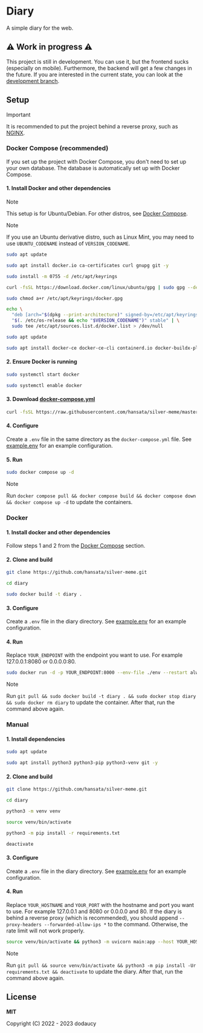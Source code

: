 # Diary

A simple diary for the web.

## ⚠️ Work in progress ⚠️

This project is still in development. You can use it, but the frontend sucks (especially on mobile). Furthermore, the backend will get a few changes in the future. If you are interested in the current state, you can look at the [development branch](https://github.com/hansata/silver-meme/tree/develop).

## Setup

> [!IMPORTANT]
> It is recommended to put the project behind a reverse proxy, such as [NGINX](https://www.nginx.com/).

### Docker Compose (recommended)

If you set up the project with Docker Compose, you don't need to set up your own database. The database is automatically set up with Docker Compose.

#### 1. Install Docker and other dependencies

> [!NOTE]
> This setup is for Ubuntu/Debian. For other distros, see [Docker Compose](https://docs.docker.com/compose/install/).

> [!NOTE]
>If you use an Ubuntu derivative distro, such as Linux Mint, you may need to use `UBUNTU_CODENAME` instead of `VERSION_CODENAME`.

```bash
sudo apt update

sudo apt install docker.io ca-certificates curl gnupg git -y

sudo install -m 0755 -d /etc/apt/keyrings

curl -fsSL https://download.docker.com/linux/ubuntu/gpg | sudo gpg --dearmor -o /etc/apt/keyrings/docker.gpg

sudo chmod a+r /etc/apt/keyrings/docker.gpg

echo \
  "deb [arch="$(dpkg --print-architecture)" signed-by=/etc/apt/keyrings/docker.gpg] https://download.docker.com/linux/ubuntu \
  "$(. /etc/os-release && echo "$VERSION_CODENAME")" stable" | \
  sudo tee /etc/apt/sources.list.d/docker.list > /dev/null

sudo apt update

sudo apt install docker-ce docker-ce-cli containerd.io docker-buildx-plugin docker-compose-plugin -y
```

#### 2. Ensure Docker is running

```bash
sudo systemctl start docker

sudo systemctl enable docker
```

#### 3. Download [docker-compose.yml](https://raw.githubusercontent.com/hansata/silver-meme/master/docker-compose.yml)

```bash
curl -fsSL https://raw.githubusercontent.com/hansata/silver-meme/master/docker-compose.yml -o docker-compose.yml
```

#### 4. Configure

Create a `.env` file in the same directory as the `docker-compose.yml` file. See [example.env](/example.env) for an example configuration.

#### 5. Run

```bash
sudo docker compose up -d
```

> [!NOTE]
> Run `docker compose pull && docker compose build && docker compose down && docker compose up -d` to update the containers.

### Docker

#### 1. Install docker and other dependencies

Follow steps 1 and 2 from the [Docker Compose](#docker-compose-recommended) section.

#### 2. Clone and build

```bash
git clone https://github.com/hansata/silver-meme.git

cd diary

sudo docker build -t diary .
```

#### 3. Configure

Create a `.env` file in the diary directory. See [example.env](/example.env) for an example configuration.

#### 4. Run

Replace `YOUR_ENDPOINT` with the endpoint you want to use. For example 127.0.0.1:8080 or 0.0.0.0:80.

```bash
sudo docker run -d -p YOUR_ENDPOINT:8000 --env-file ./env --restart always --name diary diary
```

> [!NOTE]
> Run `git pull && sudo docker build -t diary . && sudo docker stop diary && sudo docker rm diary` to update the container. After that, run the command above again.

### Manual

#### 1. Install dependencies

```bash
sudo apt update

sudo apt install python3 python3-pip python3-venv git -y
```

#### 2. Clone and build

```bash
git clone https://github.com/hansata/silver-meme.git

cd diary

python3 -m venv venv

source venv/bin/activate

python3 -m pip install -r requirements.txt

deactivate
```

#### 3. Configure

Create a `.env` file in the diary directory. See [example.env](/example.env) for an example configuration.

#### 4. Run

Replace `YOUR_HOSTNAME` and `YOUR_PORT` with the hostname and port you want to use. For example 127.0.0.1 and 8080 or 0.0.0.0 and 80. If the diary is behind a reverse proxy (which is recommended), you should append `--proxy-headers --forwarded-allow-ips *` to the command. Otherwise, the rate limit will not work properly.

```bash
source venv/bin/activate && python3 -m uvicorn main:app --host YOUR_HOSTNAME --port YOUR_PORT ; deactivate
```

> [!NOTE]
> Run `git pull && source venv/bin/activate && python3 -m pip install -Ur requirements.txt && deactivate` to update the diary. After that, run the command above again.

## License

**MIT**

Copyright (C) 2022 - 2023 dodaucy
